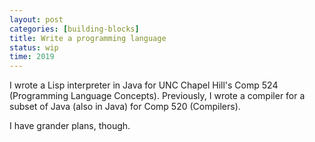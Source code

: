 ```yaml
---
layout: post
categories: [building-blocks]
title: Write a programming language
status: wip
time: 2019
---
```


I wrote a Lisp interpreter in Java for UNC Chapel Hill's Comp 524 (Programming
Language Concepts). Previously, I wrote a compiler for a subset of Java (also in
Java) for Comp 520 (Compilers).

I have grander plans, though.

